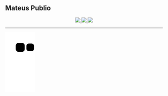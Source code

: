 ## Mateus Publio
<div align="center">
<a href="https://github.com/maatpublio"> 
  <img height="160em" src="https://github-readme-stats.vercel.app/api?username=MaaTPublio&show_icons=true&theme=codeSTACKr&include_all_commits=true&count_private=true"/>
  <img height="160em" src="https://github-readme-stats.vercel.app/api/top-langs/?username=MaaTPublio&layout=compact&langs_count=7&theme=codeSTACKr"/>
  <img height="150em"  src="https://cdn.discordapp.com/attachments/734150758953648188/955891129449078784/Webp.net-gifmaker.gif"/>
  </div>
<hr>

  ![Snake animation](https://github.com/maatpublio/maatpublio/blob/output/github-contribution-grid-snake.svg)
